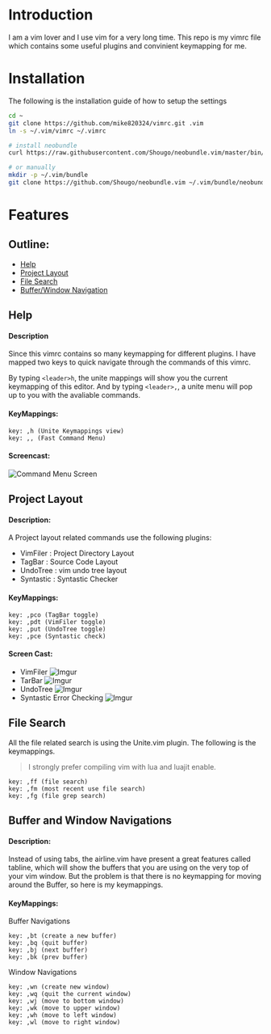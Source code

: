 # Introduction
I am a vim lover and I use vim for a very long time. This repo is my vimrc file which contains some useful plugins and convinient keymapping for me.

# Installation
The following is the installation guide of how to setup the settings
```bash
cd ~
git clone https://github.com/mike820324/vimrc.git .vim
ln -s ~/.vim/vimrc ~/.vimrc

# install neobundle
curl https://raw.githubusercontent.com/Shougo/neobundle.vim/master/bin/install.sh | sh

# or manually
mkdir -p ~/.vim/bundle
git clone https://github.com/Shougo/neobundle.vim ~/.vim/bundle/neobundle.vim
```

# Features
## Outline:
* [Help](#HelpSection)
* [Project Layout](#ProjectLayoutSection)
* [File Search](#FileSearchSection)
* [Buffer/Window Navigation](#NavigationSection)
 

## <a name="HelpSection"></a> Help 
#### Description
Since this vimrc contains so many keymapping for different plugins. 
I have mapped two keys to quick navigate through the commands of this vimrc.

By typing ```<leader>h```, the unite mappings will show you the current keymapping of this editor.
And by typing ```<leader>,```, a unite menu will pop up to you with the avaliable commands.

#### KeyMappings:
```
key: ,h (Unite Keymappings view)
key: ,, (Fast Command Menu)
```
#### Screencast:
![Command Menu Screen](http://i.imgur.com/AIvpcXU.gif)

## <a name="ProjectLayoutSection"></a> Project Layout
#### Description:
A Project layout related commands use the following plugins:
* VimFiler : Project Directory Layout
* TagBar : Source Code Layout
* UndoTree : vim undo tree layout
* Syntastic : Syntastic Checker

#### KeyMappings: 
```
key: ,pco (TagBar toggle)
key: ,pdt (VimFiler toggle)
key: ,put (UndoTree toggle)
key: ,pce (Syntastic check)
```

#### Screen Cast:
- VimFiler
![Imgur](http://i.imgur.com/BGdTYkM.png)
- TarBar
![Imgur](http://i.imgur.com/gKsXEMc.png?1)
- UndoTree
![Imgur](http://i.imgur.com/TIhiOf1.png)
- Syntastic Error Checking
![Imgur](http://i.imgur.com/OjOB7lH.png)

## <a name="FileSearchSection"></a> File Search
All the file related search is using the Unite.vim plugin. The following is the keymappings.
>I strongly prefer compiling vim with lua and luajit enable.

```
key: ,ff (file search)
key: ,fm (most recent use file search)
key: ,fg (file grep search)
```

## <a name="NavigationSection"></a> Buffer and Window Navigations
#### Description:
Instead of using tabs, the airline.vim have present a great features called tabline, 
which will show the buffers that you are using on the very top of your vim window.
But the problem is that there is no keymapping for moving around the Buffer, so here is my keymappings.

#### KeyMappings:
Buffer Navigations
```
key: ,bt (create a new buffer)
key: ,bq (quit buffer)
key: ,bj (next buffer)
key: ,bk (prev buffer)
```

Window Navigations
```
key: ,wn (create new window)
key: ,wq (quit the current window)
key: ,wj (move to bottom window)
key: ,wk (move to upper window)
key: ,wh (move to left window)
key: ,wl (move to right window)
```
